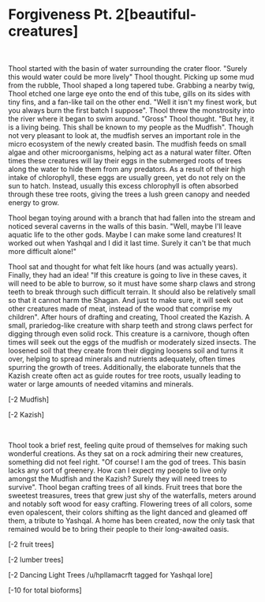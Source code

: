 # Forgiveness Pt. 2[beautiful-creatures]

&#x200B;

Thool started with the basin of water surrounding the crater floor. "Surely this would water could be more lively" Thool thought. Picking up some mud from the rubble, Thool shaped a long tapered tube. Grabbing a nearby twig, Thool etched one large eye onto the end of this tube, gills on its sides with tiny fins, and a fan-like tail on the other end. "Well it isn't my finest work, but you always burn the first batch I suppose". Thool threw the monstrosity into the river where it began to swim around. "Gross" Thool thought. "But hey, it is a living being. This shall be known to my people as the Mudfish". Though not very pleasant to look at, the mudfish serves an important role in the micro ecosystem of the newly created basin. The mudfish feeds on small algae and other microorganisms, helping act as a natural water filter. Often times these creatures will lay their eggs in the submerged roots of trees along the water to hide them from any predators. As a result of their high intake of chlorophyll, these eggs are usually green, yet do not rely on the sun to hatch. Instead, usually this excess chlorophyll is often absorbed through these tree roots, giving the trees a lush green canopy and needed energy to grow. 

Thool began toying around with a branch that had fallen into the stream and noticed several caverns in the walls of this basin. "Well, maybe I'll leave aquatic life to the other gods. Maybe I can make some land creatures! It worked out when Yashqal and I did it last time. Surely it can't be that much more difficult alone!" 

Thool sat and thought for what felt like hours (and was actually years). Finally, they had an idea! "If this creature is going to live in these caves, it will need to be able to burrow, so it must have some sharp claws and strong teeth to break through such difficult terrain. It should also be relatively small so that it cannot harm the Shagan. And just to make sure, it will seek out other creatures made of meat, instead of the wood that comprise my children". After hours of drafting and creating, Thool created the Kazish. A small, prariedog-like creature with sharp teeth and strong claws perfect for digging through even solid rock. This creature is a carnivore, though often times will seek out the eggs of the mudfish or moderately sized insects. The loosened soil that they create from their digging loosens soil and turns it over, helping to spread minerals and nutrients adequately, often times spurring the growth of trees. Additionally, the elaborate tunnels that the Kazish create often act as guide routes for tree roots, usually leading to water or large amounts of needed vitamins and minerals. 

\[-2 Mudfish\]

\[-2 Kazish\]

&#x200B;

Thool took a brief rest, feeling quite proud of themselves for making such wonderful creations. As they sat on a rock admiring their new creatures, something did not feel right. "Of course! I am the god of trees. This basin lacks any sort of greenery. How can I expect my people to live only amongst the Mudfish and the Kazish? Surely they will need trees to survive". Thool began crafting trees of all kinds. Fruit trees that bore the sweetest treasures, trees that grew just shy of the waterfalls, meters around and notably soft wood for easy crafting. Flowering trees of all colors, some even opalescent, their colors shifting as the light danced and gleamed off them, a tribute to Yashqal. A home has been created, now the only task that remained would be to bring their people to their long-awaited oasis.

\[-2 fruit trees\]

\[-2 lumber trees\]

\[-2 Dancing Light Trees /u/hpllamacrft tagged for Yashqal lore\]

\[-10 for total bioforms\]

